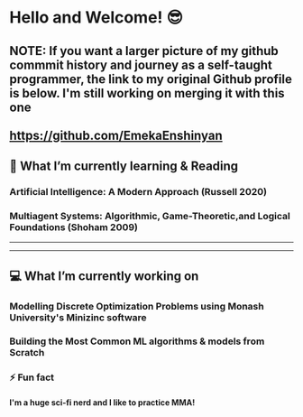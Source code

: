 # Hello and Welcome! 😎

## NOTE: If you want a larger picture of my github commmit history and journey as a self-taught programmer, the link to my original Github profile is below. I'm still working on merging it with this one <br /><br />https://github.com/EmekaEnshinyan

## 🌱 What I’m currently learning & Reading
### Artificial Intelligence: A Modern Approach (Russell 2020)
### Multiagent Systems: Algorithmic, Game-Theoretic,and Logical Foundations (Shoham 2009)
<!--
### Theory of Computation, beginning with Gödel's famous paper "On Formally Undecidable Propositions of Principia Mathematica and Related Systems." (1931)
### AI and Simulation from the Tang et al. paper "GenSim: A General Social Simulation Platform with Large Language Model based Agents" (2024)
--->

---
---

## 💻  What I’m currently working on
### Modelling Discrete Optimization Problems using Monash University's Minizinc software
### Building the Most Common ML algorithms & models from Scratch
<!--
### Primordial Soup Sim in Python
--->

### ⚡ Fun fact 
#### I'm a huge sci-fi nerd and I like to practice MMA!

<!--
- 👯 I’m looking to collaborate on ...
- 🤔 I’m looking for help with ...
- 💬 Ask me about ...
- 📫 How to reach me: ...
-->
